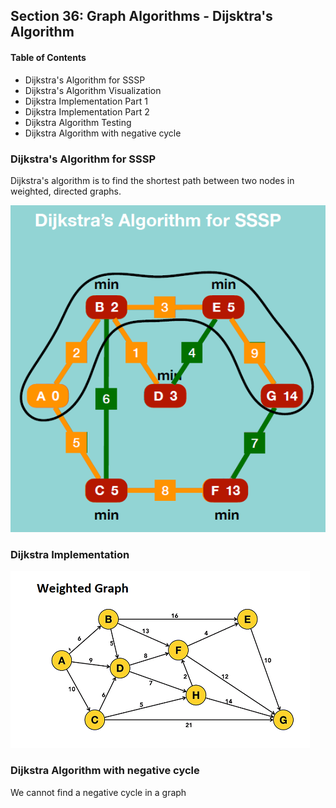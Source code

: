 ## Section 36: Graph Algorithms - Dijsktra's Algorithm

#### Table of Contents
- Dijkstra's Algorithm for SSSP
- Dijkstra's Algorithm Visualization
- Dijkstra Implementation Part 1
- Dijkstra Implementation Part 2
- Dijkstra Algorithm Testing
- Dijkstra Algorithm with negative cycle

### Dijkstra's Algorithm for SSSP

Dijkstra's algorithm is to find the shortest path between two nodes in
weighted, directed graphs.

![Dijkstra's Algorithm for SSSP](https://github.com/lcycstudio/python/blob/master/data_structures/36_dijsktra/dijkstra.png)



### Dijkstra Implementation

![Dijkstra's Algorithm for SSSP](https://github.com/lcycstudio/python/blob/master/data_structures/36_dijsktra/graph.png)



### Dijkstra Algorithm with negative cycle

We cannot find a negative cycle in a graph
